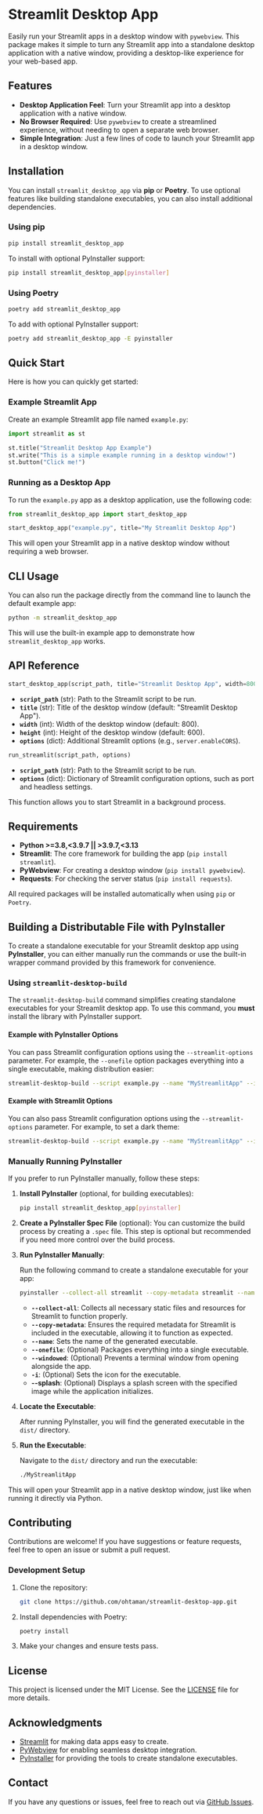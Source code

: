 # Streamlit Desktop App

Easily run your Streamlit apps in a desktop window with `pywebview`. This package makes it simple to turn any Streamlit app into a standalone desktop application with a native window, providing a desktop-like experience for your web-based app.

## Features

- **Desktop Application Feel**: Turn your Streamlit app into a desktop application with a native window.
- **No Browser Required**: Use `pywebview` to create a streamlined experience, without needing to open a separate web browser.
- **Simple Integration**: Just a few lines of code to launch your Streamlit app in a desktop window.

## Installation

You can install `streamlit_desktop_app` via **pip** or **Poetry**. To use optional features like building standalone executables, you can also install additional dependencies.

### Using pip

```bash
pip install streamlit_desktop_app
```

To install with optional PyInstaller support:

```bash
pip install streamlit_desktop_app[pyinstaller]
```

### Using Poetry

```bash
poetry add streamlit_desktop_app
```

To add with optional PyInstaller support:

```bash
poetry add streamlit_desktop_app -E pyinstaller
```

## Quick Start

Here is how you can quickly get started:

### Example Streamlit App

Create an example Streamlit app file named `example.py`:

```python
import streamlit as st

st.title("Streamlit Desktop App Example")
st.write("This is a simple example running in a desktop window!")
st.button("Click me!")
```

### Running as a Desktop App

To run the `example.py` app as a desktop application, use the following code:

```python
from streamlit_desktop_app import start_desktop_app

start_desktop_app("example.py", title="My Streamlit Desktop App")
```

This will open your Streamlit app in a native desktop window without requiring a web browser.

## CLI Usage

You can also run the package directly from the command line to launch the default example app:

```bash
python -m streamlit_desktop_app
```

This will use the built-in example app to demonstrate how `streamlit_desktop_app` works.

## API Reference

```python
start_desktop_app(script_path, title="Streamlit Desktop App", width=800, height=600, options=None)
```

- **`script_path`** (str): Path to the Streamlit script to be run.
- **`title`** (str): Title of the desktop window (default: "Streamlit Desktop App").
- **`width`** (int): Width of the desktop window (default: 800).
- **`height`** (int): Height of the desktop window (default: 600).
- **`options`** (dict): Additional Streamlit options (e.g., `server.enableCORS`).

```python
run_streamlit(script_path, options)
```

- **`script_path`** (str): Path to the Streamlit script to be run.
- **`options`** (dict): Dictionary of Streamlit configuration options, such as port and headless settings.

This function allows you to start Streamlit in a background process.

## Requirements

- **Python >=3.8,<3.9.7 || >3.9.7,<3.13**
- **Streamlit**: The core framework for building the app (`pip install streamlit`).
- **PyWebview**: For creating a desktop window (`pip install pywebview`).
- **Requests**: For checking the server status (`pip install requests`).

All required packages will be installed automatically when using `pip` or `Poetry`.

## Building a Distributable File with PyInstaller

To create a standalone executable for your Streamlit desktop app using **PyInstaller**, you can either manually run the commands or use the built-in wrapper command provided by this framework for convenience.

### Using `streamlit-desktop-build`

The `streamlit-desktop-build` command simplifies creating standalone executables for your Streamlit desktop app. To use this command, you **must** install the library with PyInstaller support.

#### Example with PyInstaller Options

You can pass Streamlit configuration options using the `--streamlit-options` parameter. For example, the `--onefile` option packages everything into a single executable, making distribution easier:

```bash
streamlit-desktop-build --script example.py --name "MyStreamlitApp" --icon path/to/icon.ico --pyinstaller-options --onefile --noconfirm
```

#### Example with Streamlit Options

You can also pass Streamlit configuration options using the `--streamlit-options` parameter. For example, to set a dark theme:

```bash
streamlit-desktop-build --script example.py --name "MyStreamlitApp" --icon path/to/icon.ico --streamlit-options --theme.base=dark
```

### Manually Running PyInstaller

If you prefer to run PyInstaller manually, follow these steps:

1. **Install PyInstaller** (optional, for building executables):

   ```bash
   pip install streamlit_desktop_app[pyinstaller]
   ```

2. **Create a PyInstaller Spec File** (optional):
   You can customize the build process by creating a `.spec` file. This step is optional but recommended if you need more control over the build process.

3. **Run PyInstaller Manually**:

   Run the following command to create a standalone executable for your app:

   ```bash
   pyinstaller --collect-all streamlit --copy-metadata streamlit --name "MyStreamlitApp" --onefile --windowed --splash path/to/splash_image.png -i path/to/icon.ico example.py
   ```

   - **`--collect-all`**: Collects all necessary static files and resources for Streamlit to function properly.
   - **`--copy-metadata`**: Ensures the required metadata for Streamlit is included in the executable, allowing it to function as expected.
   - **`--name`**: Sets the name of the generated executable.
   - **`--onefile`**: (Optional) Packages everything into a single executable.
   - **`--windowed`**: (Optional) Prevents a terminal window from opening alongside the app.
   - **`-i`**: (Optional) Sets the icon for the executable.
   - **--splash**: (Optional) Displays a splash screen with the specified image while the application initializes.

4. **Locate the Executable**:

   After running PyInstaller, you will find the generated executable in the `dist/` directory.

5. **Run the Executable**:

   Navigate to the `dist/` directory and run the executable:

   ```bash
   ./MyStreamlitApp
   ```

This will open your Streamlit app in a native desktop window, just like when running it directly via Python.

## Contributing

Contributions are welcome! If you have suggestions or feature requests, feel free to open an issue or submit a pull request.

### Development Setup

1. Clone the repository:

   ```bash
   git clone https://github.com/ohtaman/streamlit-desktop-app.git
   ```

2. Install dependencies with Poetry:

   ```bash
   poetry install
   ```

3. Make your changes and ensure tests pass.

## License

This project is licensed under the MIT License. See the [LICENSE](LICENSE) file for more details.

## Acknowledgments

- [Streamlit](https://streamlit.io/) for making data apps easy to create.
- [PyWebview](https://github.com/r0x0r/pywebview) for enabling seamless desktop integration.
- [PyInstaller](https://www.pyinstaller.org/) for providing the tools to create standalone executables.

## Contact

If you have any questions or issues, feel free to reach out via [GitHub Issues](https://github.com/ohtaman/streamlit-desktop-app/issues).
